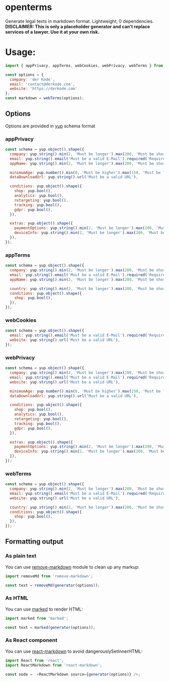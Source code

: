 # openterms
Generate legal texts in markdown format. Lightweight, 0 dependencies.
**DISCLAIMER: This is only a placeholder generator and can't replace services of a lawyer. Use it at your own risk.**

# Usage:

```javascript
import { appPrivacy, appTerms, webCookies, webPrivacy, webTerms } from 'openterms';

const options = {
  company: 'der Kode',
  email: 'contact@derkode.com',
  website: 'https://derkode.com'
};
const markdown = webTerms(options);
```

## Options

Options are provided in [yup](https://github.com/jquense/yup) schema format

### appPrivacy
```javascript
const schema = yup.object().shape({
  company: yup.string().min(2, 'Must be longer').max(200, 'Must be shorter').required('Required'),
  email: yup.string().email('Must be a valid E-Mail').required('Required'),
  appName: yup.string().min(2, 'Must be longer').max(200, 'Must be shorter').required('Required'),

  minimumAge: yup.number().min(0, 'Must be higher').max(150, 'Must be lower'),
  dataDownloadUrl: yup.string().url('Must be a valid URL'),

  conditions: yup.object().shape({
    shop: yup.bool(),
    analytics: yup.bool(),
    retargeting: yup.bool(),
    tracking: yup.bool(),
    gdpr: yup.bool(),
  }),

  extras: yup.object().shape({
    paymentOptions: yup.string().min(2, 'Must be longer').max(200, 'Must be shorter'),
    deviceInfo: yup.string().min(2, 'Must be longer').max(200, 'Must be shorter'),
  }),
});
```

### appTerms
```javascript
const schema = yup.object().shape({
  company: yup.string().min(2, 'Must be longer').max(200, 'Must be shorter').required('Required'),
  email: yup.string().email('Must be a valid E-Mail').required('Required'),
  appName: yup.string().min(2, 'Must be longer').max(200, 'Must be shorter').required('Required'),

  country: yup.string().min(2, 'Must be longer').max(200, 'Must be shorter'),
  conditions: yup.object().shape({
    shop: yup.bool(),
  }),
});
```

### webCookies
```javascript
const schema = yup.object().shape({
  email: yup.string().email('Must be a valid E-Mail').required('Required'),
  website: yup.string().url('Must be a valid URL'),
});
```

### webPrivacy
```javascript
const schema = yup.object().shape({
  company: yup.string().min(2, 'Must be longer').max(200, 'Must be shorter').required('Required'),
  email: yup.string().email('Must be a valid E-Mail').required('Required'),
  website: yup.string().url('Must be a valid URL'),

  minimumAge: yup.number().min(0, 'Must be higher').max(150, 'Must be lower'),
  dataDownloadUrl: yup.string().url('Must be a valid URL'),

  conditions: yup.object().shape({
    shop: yup.bool(),
    analytics: yup.bool(),
    retargeting: yup.bool(),
    tracking: yup.bool(),
    gdpr: yup.bool(),
  }),

  extras: yup.object().shape({
    paymentOptions: yup.string().min(2, 'Must be longer').max(200, 'Must be shorter'),
    deviceInfo: yup.string().min(2, 'Must be longer').max(200, 'Must be shorter'),
  }),
});
```

### webTerms
```javascript
const schema = yup.object().shape({
  company: yup.string().min(2, 'Must be longer').max(200, 'Must be shorter').required('Required'),
  email: yup.string().email('Must be a valid E-Mail').required('Required'),
  website: yup.string().url('Must be a valid URL'),

  country: yup.string().min(2, 'Must be longer').max(200, 'Must be shorter'),
  conditions: yup.object().shape({
    shop: yup.bool(),
  }),
});
```

## Formatting output

### As plain text

You can use [remove-markdown](https://github.com/stiang/remove-markdown) module to clean up any markup:
```javascript
import removeMd from 'remove-markdown';

const text = removeMd(generator(options));
```

### As HTML

You can use [marked](https://github.com/markedjs/marked) to render HTML:
```javascript
import marked from 'marked';

const text = marked(generator(options));
```

### As React component

You can use [react-markdown](https://github.com/rexxars/react-markdown) to avoid dangerouslySetInnerHTML:
```javascript
import React from 'react';
import ReactMarkdown from 'react-markdown';

const node =  <ReactMarkdown source={generator(options)} />;
```
